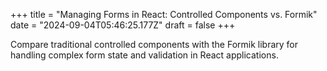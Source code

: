 +++
title = "Managing Forms in React: Controlled Components vs. Formik"
date = "2024-09-04T05:46:25.177Z"
draft = false
+++

  Compare traditional controlled components with the Formik library for handling complex form state and validation in React applications.
        